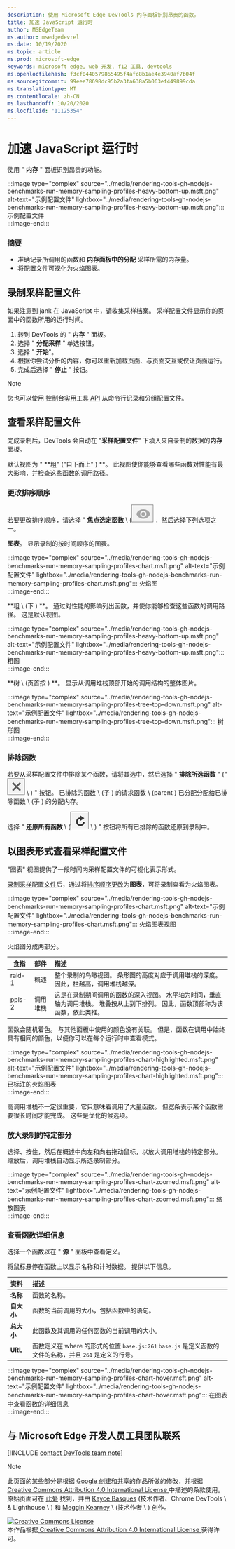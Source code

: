 ```yaml
---
description: 使用 Microsoft Edge DevTools 内存面板识别昂贵的函数。
title: 加速 JavaScript 运行时
author: MSEdgeTeam
ms.author: msedgedevrel
ms.date: 10/19/2020
ms.topic: article
ms.prod: microsoft-edge
keywords: microsoft edge, web 开发, f12 工具, devtools
ms.openlocfilehash: f3cf0440579865495f4afc8b1ae4e3940af7b04f
ms.sourcegitcommit: 99eee78698dc95b2a3fa638a5b063ef449899cda
ms.translationtype: MT
ms.contentlocale: zh-CN
ms.lasthandoff: 10/20/2020
ms.locfileid: "11125354"
---
```

<!-- Copyright Kayce Basques and Meggin Kearney

   Licensed under the Apache License, Version 2.0 (the "License");
   you may not use this file except in compliance with the License.
   You may obtain a copy of the License at

       https://www.apache.org/licenses/LICENSE-2.0

   Unless required by applicable law or agreed to in writing, software
   distributed under the License is distributed on an "AS IS" BASIS,
   WITHOUT WARRANTIES OR CONDITIONS OF ANY KIND, either express or implied.
   See the License for the specific language governing permissions and
   limitations under the License. -->

# 加速 JavaScript 运行时  

使用 " **内存** " 面板识别昂贵的功能。  

:::image type="complex" source="../media/rendering-tools-gh-nodejs-benchmarks-run-memory-sampling-profiles-heavy-bottom-up.msft.png" alt-text="示例配置文件" lightbox="../media/rendering-tools-gh-nodejs-benchmarks-run-memory-sampling-profiles-heavy-bottom-up.msft.png":::
   示例配置文件  
:::image-end:::  

### 摘要  

*   准确记录所调用的函数和 **内存面板中的分配** 采样所需的内存量。  
*   将配置文件可视化为火焰图表。  
    
## 录制采样配置文件  

如果注意到 jank 在 JavaScript 中，请收集采样档案。  采样配置文件显示你的页面中的函数所用的运行时间。  

1.  转到 DevTools 的 " **内存** " 面板。  
1.  选择 " **分配采样** " 单选按钮。  
1.  选择 " **开始**"。  
1.  根据你尝试分析的内容，你可以重新加载页面、与页面交互或仅让页面运行。  
1.  完成后选择 " **停止** " 按钮。  
    
> [!NOTE]
> 您也可以使用 [控制台实用工具 API][DevtoolsConsoleUtilities] 从命令行记录和分组配置文件。  

## 查看采样配置文件  

完成录制后，DevTools 会自动在 "**采样配置文件**" 下填入来自录制的数据的**内存**面板。  

默认视图为 " **粗" ("自下而上" ) **。  此视图使你能够查看哪些函数对性能有最大影响，并检查这些函数的调用路径。  

### 更改排序顺序  

若要更改排序顺序，请选择 " **焦点选定函数** \ (![ 焦点选定函数 \ ) 图标" 旁边的下拉菜单 ][ImageFocusIcon] ，然后选择下列选项之一。

**图表**。  显示录制的按时间顺序的图表。  

:::image type="complex" source="../media/rendering-tools-gh-nodejs-benchmarks-run-memory-sampling-profiles-chart.msft.png" alt-text="示例配置文件" lightbox="../media/rendering-tools-gh-nodejs-benchmarks-run-memory-sampling-profiles-chart.msft.png":::
   火焰图  
:::image-end:::  

**粗 \ (下 ) **。  通过对性能的影响列出函数，并使你能够检查这些函数的调用路径。  这是默认视图。  

:::image type="complex" source="../media/rendering-tools-gh-nodejs-benchmarks-run-memory-sampling-profiles-heavy-bottom-up.msft.png" alt-text="示例配置文件" lightbox="../media/rendering-tools-gh-nodejs-benchmarks-run-memory-sampling-profiles-heavy-bottom-up.msft.png":::
   粗图  
:::image-end:::  

**树 \ (页首按 ) **。  显示从调用堆栈顶部开始的调用结构的整体图片。  

:::image type="complex" source="../media/rendering-tools-gh-nodejs-benchmarks-run-memory-sampling-profiles-tree-top-down.msft.png" alt-text="示例配置文件" lightbox="../media/rendering-tools-gh-nodejs-benchmarks-run-memory-sampling-profiles-tree-top-down.msft.png":::
   树形图  
:::image-end:::  

### 排除函数  

若要从采样配置文件中排除某个函数，请将其选中，然后选择 " **排除所选函数** \" (" ![ 排除所选函数 ][ImageExcludeIcon] \ ) " 按钮。  已排除的函数 \ (子 ) 的请求函数 \ (parent ) 已分配分配给已排除函数 \ (子 ) 的分配内存。  

选择 " **还原所有函数** \ (![ 还原所有函数 ][ImageRestoreIcon] \ ) " 按钮将所有已排除的函数还原到录制中。  

## 以图表形式查看采样配置文件  

"图表" 视图提供了一段时间内采样配置文件的可视化表示形式。  

[录制采样配置文件](#record-a-sampling-profile)后，通过将[排序顺序更改](#change-sort-order)为**图表**，可将录制查看为火焰图表。  

:::image type="complex" source="../media/rendering-tools-gh-nodejs-benchmarks-run-memory-sampling-profiles-chart.msft.png" alt-text="示例配置文件" lightbox="../media/rendering-tools-gh-nodejs-benchmarks-run-memory-sampling-profiles-chart.msft.png":::
   火焰图表视图  
:::image-end:::  

火焰图分成两部分。  

| 食指 | 部件 | 描述 |  
| --- |:--- |:--- |  
| raid-1 | 概述 | 整个录制的鸟瞰视图。  条形图的高度对应于调用堆栈的深度。  因此，栏越高，调用堆栈越深。  |  
| ppls-2 | 调用堆栈 | 这是在录制期间调用的函数的深入视图。  水平轴为时间，垂直轴为调用堆栈。  堆叠按从上到下排列。  因此，函数顶部称为该函数，依此类推。  |  

函数会随机着色。  与其他面板中使用的颜色没有关联。  但是，函数在调用中始终具有相同的颜色，以便你可以在每个运行时中查看模式。  

:::image type="complex" source="../media/rendering-tools-gh-nodejs-benchmarks-run-memory-sampling-profiles-chart-highlighted.msft.png" alt-text="示例配置文件" lightbox="../media/rendering-tools-gh-nodejs-benchmarks-run-memory-sampling-profiles-chart-highlighted.msft.png":::
   已标注的火焰图表  
:::image-end:::  

高调用堆栈不一定很重要，它只意味着调用了大量函数。  但宽条表示某个函数需要很长时间才能完成。  这些是优化的候选项。  

### 放大录制的特定部分  

选择、按住，然后在概述中向左和向右拖动鼠标，以放大调用堆栈的特定部分。  缩放后，调用堆栈自动显示所选录制部分。  

:::image type="complex" source="../media/rendering-tools-gh-nodejs-benchmarks-run-memory-sampling-profiles-chart-zoomed.msft.png" alt-text="示例配置文件" lightbox="../media/rendering-tools-gh-nodejs-benchmarks-run-memory-sampling-profiles-chart-zoomed.msft.png":::
   缩放图表  
:::image-end:::  

### 查看函数详细信息  

选择一个函数以在 " **源** " 面板中查看定义。  

将鼠标悬停在函数上以显示名称和计时数据。  提供以下信息。  

| 资料 | 描述 |  
|:--- |:--- |  
| **名称** | 函数的名称。  |  
| **自大小** | 函数的当前调用的大小，包括函数中的语句。  |  
| **总大小** | 此函数及其调用的任何函数的当前调用的大小。  |  
| **URL** | 函数定义在 where 的形式的位置 `base.js:261` `base.js` 是定义函数的文件的名称，并且 `261` 是定义的行号。  |  
<!--*   **Aggregated self time**.  Aggregate time for all invocations of the function across the recording, not including functions called by this function.  -->  
<!--*   **Aggregated total time**.  Aggregate total time for all invocations of the function, including functions called by this function.  -->  
<!--*   **Not optimized**.  If the profiler has detected a potential optimization for the function it lists it here.  -->  

:::image type="complex" source="../media/rendering-tools-gh-nodejs-benchmarks-run-memory-sampling-profiles-chart-hover.msft.png" alt-text="示例配置文件" lightbox="../media/rendering-tools-gh-nodejs-benchmarks-run-memory-sampling-profiles-chart-hover.msft.png":::
   在图表中查看函数的详细信息  
:::image-end:::  

## 与 Microsoft Edge 开发人员工具团队联系  

[!INCLUDE [contact DevTools team note](../includes/contact-devtools-team-note.md)]  

<!-- image links -->  

[ImageExcludeIcon]: ../media/exclude-icon.msft.png  
[ImageFocusIcon]: ../media/focus-icon.msft.png  
[ImageRestoreIcon]: ../media/restore-icon.msft.png  

<!-- links -->  

[DevtoolsConsoleUtilities]: ../console/utilities.md "控制台实用工具 API 参考 |Microsoft 文档"  
[DevtoolsConsoleUtilitiesProfile]: ../console/utilities.md#profile "配置文件-控制台实用工具 API 参考 |Microsoft 文档"  
[DevtoolsConsoleUtilitiesProfileEnd]: ../console/utilities.md#profileend "profileEnd-控制台实用工具 API 参考 |Microsoft 文档"  

> [!NOTE]
> 此页面的某些部分是根据 [Google 创建和共享的][GoogleSitePolicies]作品所做的修改，并根据[ Creative Commons Attribution 4.0 International License ][CCA4IL]中描述的条款使用。  
> 原始页面可在 [此处](https://developers.google.com/web/tools/chrome-devtools/rendering-tools/js-execution) 找到，并由 [Kayce Basques][KayceBasques] (技术作者、Chrome DevTools \ & Lighthouse \ ) 和 [Meggin Kearney][MegginKearney] \ (技术作者 \ ) 创作。  

[![Creative Commons License][CCby4Image]][CCA4IL]  
本作品根据[ Creative Commons Attribution 4.0 International License ][CCA4IL]获得许可。  

[CCA4IL]: https://creativecommons.org/licenses/by/4.0  
[CCby4Image]: https://i.creativecommons.org/l/by/4.0/88x31.png  
[GoogleSitePolicies]: https://developers.google.com/terms/site-policies  
[KayceBasques]: https://developers.google.com/web/resources/contributors/kaycebasques  
[MegginKearney]: https://developers.google.com/web/resources/contributors/megginkearney  

